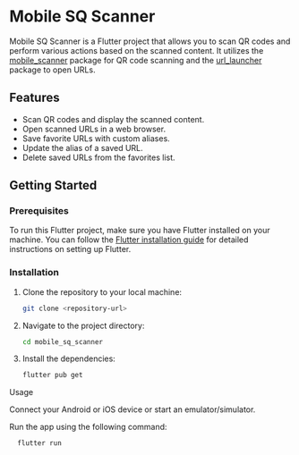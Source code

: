 # Mobile SQ Scanner

Mobile SQ Scanner is a Flutter project that allows you to scan QR codes and perform various actions based on the scanned content. It utilizes the [mobile_scanner](https://pub.dev/packages/mobile_scanner) package for QR code scanning and the [url_launcher](https://pub.dev/packages/url_launcher) package to open URLs.

## Features

- Scan QR codes and display the scanned content.
- Open scanned URLs in a web browser.
- Save favorite URLs with custom aliases.
- Update the alias of a saved URL.
- Delete saved URLs from the favorites list.

## Getting Started

### Prerequisites

To run this Flutter project, make sure you have Flutter installed on your machine. You can follow the [Flutter installation guide](https://flutter.dev/docs/get-started/install) for detailed instructions on setting up Flutter.

### Installation

1. Clone the repository to your local machine:

   ```bash
   git clone <repository-url>
   ```

2. Navigate to the project directory:

   ```bash
   cd mobile_sq_scanner
   ```
3. Install the dependencies:
   ```bash
   flutter pub get
   ```
Usage

Connect your Android or iOS device or start an emulator/simulator.

Run the app using the following command:

      flutter run

